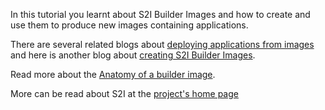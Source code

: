 In this tutorial you learnt about S2I Builder Images and how to create and use them to produce new images containing applications. 

There are several related blogs about [deploying applications from images](https://blog.openshift.com/deploying-applications-from-images-in-openshift-part-one-web-console/)
and here is another blog about [creating S2I Builder Images](https://blog.openshift.com/create-s2i-builder-image/).

Read more about the [Anatomy of a builder image](https://github.com/openshift/source-to-image/#anatomy-of-a-builder-image).

More can be read about S2I at the [project's home page](https://github.com/openshift/source-to-image/) 


